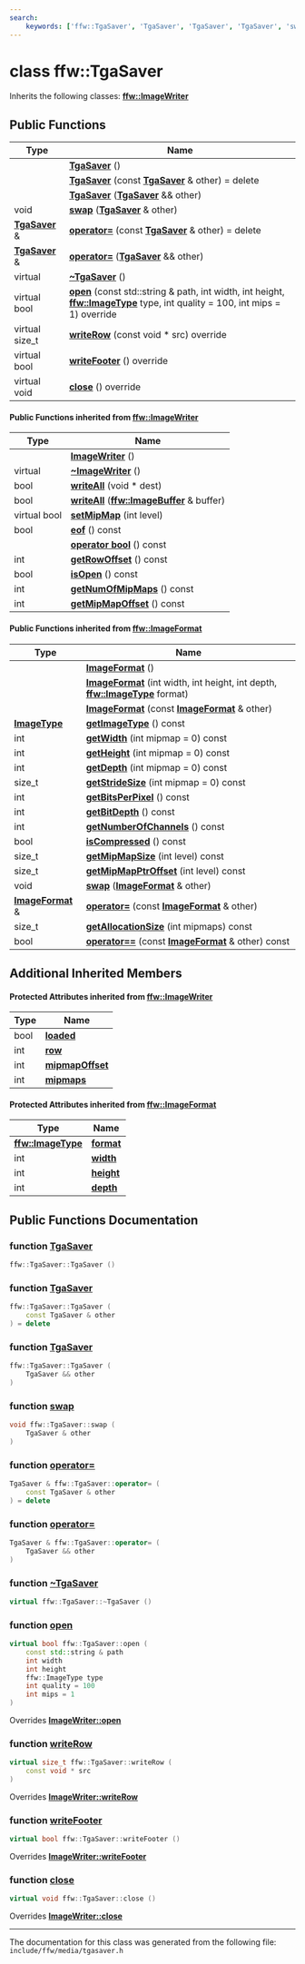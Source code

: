 ```yaml
---
search:
    keywords: ['ffw::TgaSaver', 'TgaSaver', 'TgaSaver', 'TgaSaver', 'swap', 'operator=', 'operator=', '~TgaSaver', 'open', 'writeRow', 'writeFooter', 'close', 'ImageWriter', '~ImageWriter', 'open', 'close', 'writeRow', 'writeAll', 'writeAll', 'setMipMap', 'writeFooter', 'eof', 'operator bool', 'getRowOffset', 'isOpen', 'getNumOfMipMaps', 'getMipMapOffset', 'ImageFormat', 'ImageFormat', 'ImageFormat', 'getImageType', 'getWidth', 'getHeight', 'getDepth', 'getStrideSize', 'getBitsPerPixel', 'getBitDepth', 'getNumberOfChannels', 'isCompressed', 'getMipMapSize', 'getMipMapPtrOffset', 'swap', 'operator=', 'getAllocationSize', 'operator==']
---
```


# class ffw::TgaSaver



Inherits the following classes: **[ffw::ImageWriter](classffw_1_1_image_writer.md)**

## Public Functions

|Type|Name|
|-----|-----|
||[**TgaSaver**](classffw_1_1_tga_saver.md#1afe776f00b873778b476bfd4c8cc415c8) () |
||[**TgaSaver**](classffw_1_1_tga_saver.md#1a6c568d35f537cddb741479dcb5eaba91) (const **[TgaSaver](classffw_1_1_tga_saver.md)** & other) = delete |
||[**TgaSaver**](classffw_1_1_tga_saver.md#1ad1ce85c6c2132ec585ceef46dced7775) (**[TgaSaver](classffw_1_1_tga_saver.md)** && other) |
|void|[**swap**](classffw_1_1_tga_saver.md#1ac48c8a3a75de69c42458bcf71dd70904) (**[TgaSaver](classffw_1_1_tga_saver.md)** & other) |
|**[TgaSaver](classffw_1_1_tga_saver.md)** &|[**operator=**](classffw_1_1_tga_saver.md#1abac28cf872702b7527361963a13005fd) (const **[TgaSaver](classffw_1_1_tga_saver.md)** & other) = delete |
|**[TgaSaver](classffw_1_1_tga_saver.md)** &|[**operator=**](classffw_1_1_tga_saver.md#1a03edf5b67b527c121b701277b916a28a) (**[TgaSaver](classffw_1_1_tga_saver.md)** && other) |
|virtual |[**~TgaSaver**](classffw_1_1_tga_saver.md#1a7db412959221b4591d3a6a4d2524b9cd) () |
|virtual bool|[**open**](classffw_1_1_tga_saver.md#1aeda7e6c41816ad34066a200650d6c1d7) (const std::string & path, int width, int height, **[ffw::ImageType](namespaceffw.md#1a92226423d9aa0edfe0ca1dde2141e028)** type, int quality = 100, int mips = 1) override |
|virtual size\_t|[**writeRow**](classffw_1_1_tga_saver.md#1a41010dee94e273a245f325b95c10830d) (const void \* src) override |
|virtual bool|[**writeFooter**](classffw_1_1_tga_saver.md#1a7ab4f127524d9da3efeebd0594296a72) () override |
|virtual void|[**close**](classffw_1_1_tga_saver.md#1a8dc4b6ff00e36ca4e16cb1aab56b2e7e) () override |


#### Public Functions inherited from [ffw::ImageWriter](classffw_1_1_image_writer.md)

|Type|Name|
|-----|-----|
||[**ImageWriter**](classffw_1_1_image_writer.md#1a0fd08e680ce039ae73f95aee64496987) () |
|virtual |[**~ImageWriter**](classffw_1_1_image_writer.md#1ace63bec05eb60104b74de3a870eec386) () |
|bool|[**writeAll**](classffw_1_1_image_writer.md#1a95934c31ae9550a2a0a57c2b352a80bc) (void \* dest) |
|bool|[**writeAll**](classffw_1_1_image_writer.md#1ac1271761a010069b418d157e7ea4cea3) (**[ffw::ImageBuffer](classffw_1_1_image_buffer.md)** & buffer) |
|virtual bool|[**setMipMap**](classffw_1_1_image_writer.md#1ac261ab25f1985989831105d3cbcf81e8) (int level) |
|bool|[**eof**](classffw_1_1_image_writer.md#1a5b1c288ec150d346cf0b15cb59f2d61f) () const |
||[**operator bool**](classffw_1_1_image_writer.md#1ab54e10e6ab91958cee30ddfd7949830a) () const |
|int|[**getRowOffset**](classffw_1_1_image_writer.md#1a65502c51bc454d2829ce3482d206a1e8) () const |
|bool|[**isOpen**](classffw_1_1_image_writer.md#1afc935a20677f4f310088dc831b302eb3) () const |
|int|[**getNumOfMipMaps**](classffw_1_1_image_writer.md#1a5caee208812977bba6514290f10acbba) () const |
|int|[**getMipMapOffset**](classffw_1_1_image_writer.md#1a093d6cc0ba73b35b3741167a362c47a4) () const |


#### Public Functions inherited from [ffw::ImageFormat](classffw_1_1_image_format.md)

|Type|Name|
|-----|-----|
||[**ImageFormat**](classffw_1_1_image_format.md#1a5c2552e2129595fdb74923e00f3f51e1) () |
||[**ImageFormat**](classffw_1_1_image_format.md#1a0d214d9324cce891461d07b30be64c34) (int width, int height, int depth, **[ffw::ImageType](namespaceffw.md#1a92226423d9aa0edfe0ca1dde2141e028)** format) |
||[**ImageFormat**](classffw_1_1_image_format.md#1a292f274f857b9da281b9ccb17d07b9ef) (const **[ImageFormat](classffw_1_1_image_format.md)** & other) |
|**[ImageType](namespaceffw.md#1a92226423d9aa0edfe0ca1dde2141e028)**|[**getImageType**](classffw_1_1_image_format.md#1a1bb0e2d7c7916dc840516e97b0fe27d1) () const |
|int|[**getWidth**](classffw_1_1_image_format.md#1af8aa5a20fe893f3289a26b1bc52c1a43) (int mipmap = 0) const |
|int|[**getHeight**](classffw_1_1_image_format.md#1a73e22a919bf12a2207d65496398a6a5f) (int mipmap = 0) const |
|int|[**getDepth**](classffw_1_1_image_format.md#1ae162bf4b48f3dd2e2d7739c927a779b8) (int mipmap = 0) const |
|size\_t|[**getStrideSize**](classffw_1_1_image_format.md#1a55de6ea2325fc284e2fbd027146a53ee) (int mipmap = 0) const |
|int|[**getBitsPerPixel**](classffw_1_1_image_format.md#1a4926378546cb727ad4930fa5797ddd83) () const |
|int|[**getBitDepth**](classffw_1_1_image_format.md#1a07c9771437ef7bfaabe3f51164a99eac) () const |
|int|[**getNumberOfChannels**](classffw_1_1_image_format.md#1a388b531a9ea109266cfc2509e79f6751) () const |
|bool|[**isCompressed**](classffw_1_1_image_format.md#1a6c4430f5cfc51120bfc04008bcdb6210) () const |
|size\_t|[**getMipMapSize**](classffw_1_1_image_format.md#1ac8967d7bd7b6b300e2a8c3ff6b6dfd88) (int level) const |
|size\_t|[**getMipMapPtrOffset**](classffw_1_1_image_format.md#1a95be015bde6130bcf6d27472b74f555e) (int level) const |
|void|[**swap**](classffw_1_1_image_format.md#1a1f855dd5b248274b53766a81102d583d) (**[ImageFormat](classffw_1_1_image_format.md)** & other) |
|**[ImageFormat](classffw_1_1_image_format.md)** &|[**operator=**](classffw_1_1_image_format.md#1a69b46ddfe7e8768658602003530bac23) (const **[ImageFormat](classffw_1_1_image_format.md)** & other) |
|size\_t|[**getAllocationSize**](classffw_1_1_image_format.md#1a6e0eb8d724ec7ee0195ee8f25cf92ff3) (int mipmaps) const |
|bool|[**operator==**](classffw_1_1_image_format.md#1a859ea5ac46aee7a01817dcaca12a18bd) (const **[ImageFormat](classffw_1_1_image_format.md)** & other) const |


## Additional Inherited Members

#### Protected Attributes inherited from [ffw::ImageWriter](classffw_1_1_image_writer.md)

|Type|Name|
|-----|-----|
|bool|[**loaded**](classffw_1_1_image_writer.md#1a4d09307b38ab24200f4c48acf7388f02)|
|int|[**row**](classffw_1_1_image_writer.md#1af45929e45e8a77eafd5385f6e0ec0a1e)|
|int|[**mipmapOffset**](classffw_1_1_image_writer.md#1a5818fb22b1bea07fdf05dbd24d9aa15e)|
|int|[**mipmaps**](classffw_1_1_image_writer.md#1afa8dd4585158b44e4719b20358966328)|


#### Protected Attributes inherited from [ffw::ImageFormat](classffw_1_1_image_format.md)

|Type|Name|
|-----|-----|
|**[ffw::ImageType](namespaceffw.md#1a92226423d9aa0edfe0ca1dde2141e028)**|[**format**](classffw_1_1_image_format.md#1a00569cba5e7d8df7582554718f908d7e)|
|int|[**width**](classffw_1_1_image_format.md#1a1a26d9b05851d073858b34ccabc40a79)|
|int|[**height**](classffw_1_1_image_format.md#1a7c62585ac46e6fc7c3fe6efab59cfd4c)|
|int|[**depth**](classffw_1_1_image_format.md#1a128894191ad04073b44663b8541f97aa)|


## Public Functions Documentation

### function <a id="1afe776f00b873778b476bfd4c8cc415c8" href="#1afe776f00b873778b476bfd4c8cc415c8">TgaSaver</a>

```cpp
ffw::TgaSaver::TgaSaver ()
```



### function <a id="1a6c568d35f537cddb741479dcb5eaba91" href="#1a6c568d35f537cddb741479dcb5eaba91">TgaSaver</a>

```cpp
ffw::TgaSaver::TgaSaver (
    const TgaSaver & other
) = delete
```



### function <a id="1ad1ce85c6c2132ec585ceef46dced7775" href="#1ad1ce85c6c2132ec585ceef46dced7775">TgaSaver</a>

```cpp
ffw::TgaSaver::TgaSaver (
    TgaSaver && other
)
```



### function <a id="1ac48c8a3a75de69c42458bcf71dd70904" href="#1ac48c8a3a75de69c42458bcf71dd70904">swap</a>

```cpp
void ffw::TgaSaver::swap (
    TgaSaver & other
)
```



### function <a id="1abac28cf872702b7527361963a13005fd" href="#1abac28cf872702b7527361963a13005fd">operator=</a>

```cpp
TgaSaver & ffw::TgaSaver::operator= (
    const TgaSaver & other
) = delete
```



### function <a id="1a03edf5b67b527c121b701277b916a28a" href="#1a03edf5b67b527c121b701277b916a28a">operator=</a>

```cpp
TgaSaver & ffw::TgaSaver::operator= (
    TgaSaver && other
)
```



### function <a id="1a7db412959221b4591d3a6a4d2524b9cd" href="#1a7db412959221b4591d3a6a4d2524b9cd">~TgaSaver</a>

```cpp
virtual ffw::TgaSaver::~TgaSaver ()
```



### function <a id="1aeda7e6c41816ad34066a200650d6c1d7" href="#1aeda7e6c41816ad34066a200650d6c1d7">open</a>

```cpp
virtual bool ffw::TgaSaver::open (
    const std::string & path
    int width
    int height
    ffw::ImageType type
    int quality = 100
    int mips = 1
)
```

Overrides **[ImageWriter::open](classffw_1_1_image_writer.md#1ab549a1367fdab422ff4c6b41f3e91f15)**


### function <a id="1a41010dee94e273a245f325b95c10830d" href="#1a41010dee94e273a245f325b95c10830d">writeRow</a>

```cpp
virtual size_t ffw::TgaSaver::writeRow (
    const void * src
)
```

Overrides **[ImageWriter::writeRow](classffw_1_1_image_writer.md#1ae3ab21e0cae7dc204aeebdf4ef58337d)**


### function <a id="1a7ab4f127524d9da3efeebd0594296a72" href="#1a7ab4f127524d9da3efeebd0594296a72">writeFooter</a>

```cpp
virtual bool ffw::TgaSaver::writeFooter ()
```

Overrides **[ImageWriter::writeFooter](classffw_1_1_image_writer.md#1a38a3ee7a3c1580737c141ffd2569f75d)**


### function <a id="1a8dc4b6ff00e36ca4e16cb1aab56b2e7e" href="#1a8dc4b6ff00e36ca4e16cb1aab56b2e7e">close</a>

```cpp
virtual void ffw::TgaSaver::close ()
```

Overrides **[ImageWriter::close](classffw_1_1_image_writer.md#1a0b18fcad15107286a29b65b6b88fb20b)**




----------------------------------------
The documentation for this class was generated from the following file: `include/ffw/media/tgasaver.h`
